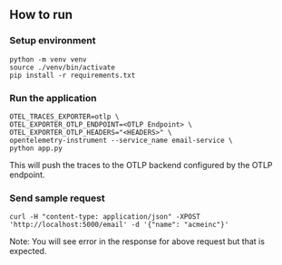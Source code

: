 ## How to run

### Setup environment

``` shell
python -m venv venv
source ./venv/bin/activate
pip install -r requirements.txt
```

### Run the application

``` shell
OTEL_TRACES_EXPORTER=otlp \
OTEL_EXPORTER_OTLP_ENDPOINT=<OTLP Endpoint> \
OTEL_EXPORTER_OTLP_HEADERS="<HEADERS>" \
opentelemetry-instrument --service_name email-service \
python app.py
```

This will push the traces to the OTLP backend configured by the OTLP endpoint.

### Send sample request

```shell
curl -H "content-type: application/json" -XPOST 'http://localhost:5000/email' -d '{"name": "acmeinc"}'
```

Note: You will see error in the response for above request but that is expected.
